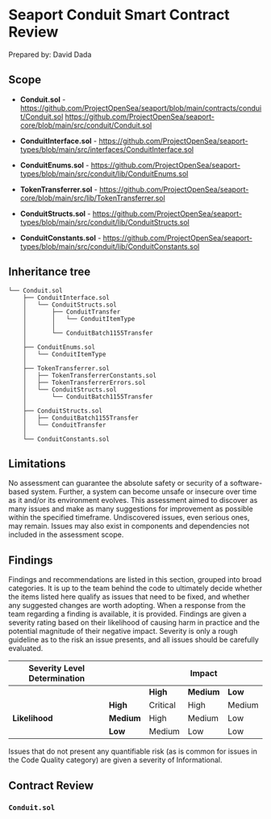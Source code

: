 # Seaport Conduit Smart Contract Review

Prepared by: David Dada

## Scope
- **Conduit.sol** - https://github.com/ProjectOpenSea/seaport/blob/main/contracts/conduit/Conduit.sol
    https://github.com/ProjectOpenSea/seaport-core/blob/main/src/conduit/Conduit.sol

- **ConduitInterface.sol** - https://github.com/ProjectOpenSea/seaport-types/blob/main/src/interfaces/ConduitInterface.sol

- **ConduitEnums.sol** - https://github.com/ProjectOpenSea/seaport-types/blob/main/src/conduit/lib/ConduitEnums.sol

- **TokenTransferrer.sol** - https://github.com/ProjectOpenSea/seaport-core/blob/main/src/lib/TokenTransferrer.sol

- **ConduitStructs.sol** - https://github.com/ProjectOpenSea/seaport-types/blob/main/src/conduit/lib/ConduitStructs.sol

- **ConduitConstants.sol** - https://github.com/ProjectOpenSea/seaport-types/blob/main/src/conduit/lib/ConduitConstants.sol

## Inheritance tree
```
└── Conduit.sol
    ├── ConduitInterface.sol
    │   └── ConduitStructs.sol
    │       ├── ConduitTransfer
    │       │   └── ConduitItemType
    │       │
    │       └── ConduitBatch1155Transfer
    │       
    ├── ConduitEnums.sol
    │   └── ConduitItemType
    │
    ├── TokenTransferrer.sol
    │   ├── TokenTransferrerConstants.sol
    │   ├── TokenTransferrerErrors.sol
    │   └── ConduitStructs.sol
    │       └── ConduitBatch1155Transfer
    │
    ├── ConduitStructs.sol
    │   ├── ConduitBatch1155Transfer
    │   └── ConduitTransfer
    │
    └── ConduitConstants.sol
```

## Limitations
No assessment can guarantee the absolute safety or security of a software-based system.
Further, a system can become unsafe or insecure over time as it and/or its environment evolves.
This assessment aimed to discover as many issues and make as many suggestions for
improvement as possible within the specified timeframe. Undiscovered issues, even serious
ones, may remain. Issues may also exist in components and dependencies not included in the
assessment scope.

## Findings
Findings and recommendations are listed in this section, grouped into broad categories. It is up to the team behind the code to ultimately decide whether the items listed here qualify as issues that need to be fixed, and whether any suggested changes are worth adopting. When a
response from the team regarding a finding is available, it is provided.
Findings are given a severity rating based on their likelihood of causing harm in practice and the  potential magnitude of their negative impact. Severity is only a rough guideline as to the risk an issue presents, and all issues should be carefully evaluated.

| **Severity Level Determination** |            |              | **Impact** |        |
|----------------------------------|------------|--------------|------------|--------|
|                                  |            | **High**     | **Medium** | **Low**|
|                                  | **High**   | Critical     | High       | Medium |
| **Likelihood**                   | **Medium** | High         | Medium     | Low    |
|                                  | **Low**    | Medium       | Low        | Low    |

Issues that do not present any quantifiable risk (as is common for issues in the Code Quality category) are given a severity of Informational.

## Contract Review
### `Conduit.sol`

